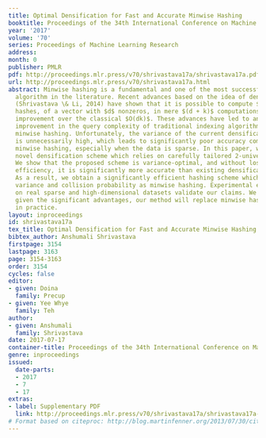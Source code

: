 ```yaml
---
title: Optimal Densification for Fast and Accurate Minwise Hashing
booktitle: Proceedings of the 34th International Conference on Machine Learning
year: '2017'
volume: '70'
series: Proceedings of Machine Learning Research
address: 
month: 0
publisher: PMLR
pdf: http://proceedings.mlr.press/v70/shrivastava17a/shrivastava17a.pdf
url: http://proceedings.mlr.press/v70/shrivastava17a.html
abstract: Minwise hashing is a fundamental and one of the most successful hashing
  algorithm in the literature. Recent advances based on the idea of densification
  (Shrivastava \& Li, 2014) have shown that it is possible to compute $k$ minwise
  hashes, of a vector with $d$ nonzeros, in mere $(d + k)$ computations, a significant
  improvement over the classical $O(dk)$. These advances have led to an algorithmic
  improvement in the query complexity of traditional indexing algorithms based on
  minwise hashing. Unfortunately, the variance of the current densification techniques
  is unnecessarily high, which leads to significantly poor accuracy compared to vanilla
  minwise hashing, especially when the data is sparse. In this paper, we provide a
  novel densification scheme which relies on carefully tailored 2-universal hashes.
  We show that the proposed scheme is variance-optimal, and without losing the runtime
  efficiency, it is significantly more accurate than existing densification techniques.
  As a result, we obtain a significantly efficient hashing scheme which has the same
  variance and collision probability as minwise hashing. Experimental evaluations
  on real sparse and high-dimensional datasets validate our claims. We believe that
  given the significant advantages, our method will replace minwise hashing implementations
  in practice.
layout: inproceedings
id: shrivastava17a
tex_title: Optimal Densification for Fast and Accurate Minwise Hashing
bibtex_author: Anshumali Shrivastava
firstpage: 3154
lastpage: 3163
page: 3154-3163
order: 3154
cycles: false
editor:
- given: Doina
  family: Precup
- given: Yee Whye
  family: Teh
author:
- given: Anshumali
  family: Shrivastava
date: 2017-07-17
container-title: Proceedings of the 34th International Conference on Machine Learning
genre: inproceedings
issued:
  date-parts:
  - 2017
  - 7
  - 17
extras:
- label: Supplementary PDF
  link: http://proceedings.mlr.press/v70/shrivastava17a/shrivastava17a-supp.pdf
# Format based on citeproc: http://blog.martinfenner.org/2013/07/30/citeproc-yaml-for-bibliographies/
---
```

